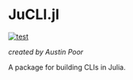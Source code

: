 # JuCLI.jl

[![test](https://github.com/a-poor/JuCLI.jl/actions/workflows/test.yml/badge.svg?branch=main)](https://github.com/a-poor/JuCLI.jl/actions/workflows/test.yml)

_created by Austin Poor_

A package for building CLIs in Julia.

